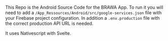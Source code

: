 This Repo is the Android Source Code for the BRAWA App. To run it you will need to add a `/App_Ressources/Android/src/google-services.json` file with your Firebase project configuration. In addition a `.env.production` file with the correct production API URL is needed.

It uses Nativescript with Svelte.